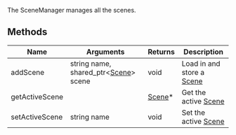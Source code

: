 The SceneManager manages all the scenes.

## Methods
| Name | Arguments | Returns | Description |
|-------|---|---|---|
| addScene | string name, shared_ptr<[Scene](Scene)> scene | void | Load in and store a [Scene](Scene) |
| getActiveScene | | [Scene](Scene)* | Get the active [Scene](Scene) |
| setActiveScene | string name | void | Set the active [Scene](Scene) |